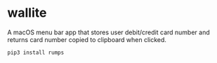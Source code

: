 # wallite
A macOS menu bar app that stores user debit/credit card number and returns card number copied to clipboard when clicked.

```
pip3 install rumps
```
